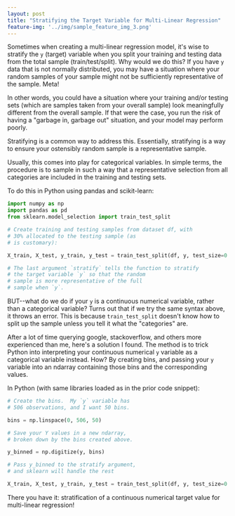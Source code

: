 ```yaml
---
layout: post
title: "Stratifying the Target Variable for Multi-Linear Regression"
feature-img: '../img/sample_feature_img_3.png'
---
```

Sometimes when creating a multi-linear regression model, it's wise to stratify the `y` (target) variable when you split your training and testing data from the total sample (train/test/split).  Why would we do this?  If you have `y` data that is not normally distributed, you may have a situation where your random samples of your sample might not be sufficiently representative of the sample.  Meta!

In other words, you could have a situation where your training and/or testing sets (which are samples taken from your overall sample) look meaningfully different from the overall sample.  If that were the case, you run the risk of having a "garbage in, garbage out" situation, and your model may perform poorly.  

Stratifying is a common way to address this.  Essentially, stratifying is a way to ensure your ostensibly random sample is a representative sample.  

Usually, this comes into play for categorical variables.  In simple terms, the procedure is to sample in such a way that a representative selection from all categories are included in the training and testing sets.

To do this in Python using pandas and scikit-learn:

```python
import numpy as np
import pandas as pd
from sklearn.model_selection import train_test_split

# Create training and testing samples from dataset df, with
# 30% allocated to the testing sample (as
# is customary):

X_train, X_test, y_train, y_test = train_test_split(df, y, test_size=0.3, stratify=y)

# The last argument `stratify` tells the function to stratify
# the target variable `y` so that the random
# sample is more representative of the full
# sample when `y`.
```

BUT--what do we do if your `y` is a continuous numerical variable, rather than a categorical variable?  Turns out that if we try the same syntax above, it throws an error.  This is because `train_test_split` doesn't know how to split up the sample unless you tell it what the "categories" are.

After a lot of time querying google, stackoverflow, and others more experienced than me, here's a solution I found.  The method is to trick Python into interpreting your continuous numerical `y` variable as a categorical variable instead.  How?  By creating bins, and passing your `y` variable into an ndarray containing those bins and the corresponding values.

In Python (with same libraries loaded as in the prior code snippet):

```python
# Create the bins.  My `y` variable has
# 506 observations, and I want 50 bins.

bins = np.linspace(0, 506, 50)

# Save your Y values in a new ndarray,
# broken down by the bins created above.

y_binned = np.digitize(y, bins)

# Pass y_binned to the stratify argument,
# and sklearn will handle the rest

X_train, X_test, y_train, y_test = train_test_split(df, y, test_size=0.3, stratify=y_binned)
```

There you have it: stratification of a continuous numerical target value for multi-linear regression!
